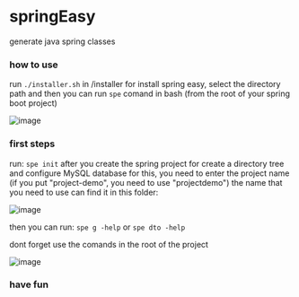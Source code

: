 # springEasy
generate java spring classes 

### how to use
run ```./installer.sh``` in /installer for install spring easy, 
select the directory path and then you can run ```spe``` comand in bash (from the root of your spring boot project)

![image](https://user-images.githubusercontent.com/62081821/196004441-8dd4fd8e-06eb-4aa4-8e51-2596fe65e172.png)


### first steps
run: ```spe init``` after you create the spring project for create a directory tree and configure MySQL database
for this, you need to enter the project name (if you put "project-demo", you need to use "projectdemo") the name that you need to use can find it in this folder: 
  
![image](https://user-images.githubusercontent.com/62081821/196004266-6f451cfd-dded-404e-a914-7bffd7b2bd06.png)

then you can run: ```spe g -help``` or ```spe dto -help```

dont forget use the comands in the root of the project 

![image](https://user-images.githubusercontent.com/62081821/196004502-f9980ee2-a22f-47ab-b5a6-12fde83503f1.png)

### have fun
